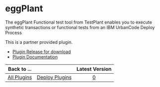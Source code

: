 
# eggPlant

The eggPlant Functional test tool from TestPlant enables you to execute synthetic transactions or functional tests from an IBM UrbanCode Deploy Process

This is a partner provided plugin.

* [Plugin Release for download](https://downloads.eggplantsoftware.com/downloads/eggIntegration.UrbanCode.v1-1.zip)
* [Plugin Documentation](http://docs.testplant.com/eINT/int-ibm-urbancode-deploy-plugin.htm)
  
|Back to ...||Latest Version|
| :---: | :---: | :---: |
|[All Plugins](../../index.md)|[Deploy Plugins](../README.md)|[0]()|
